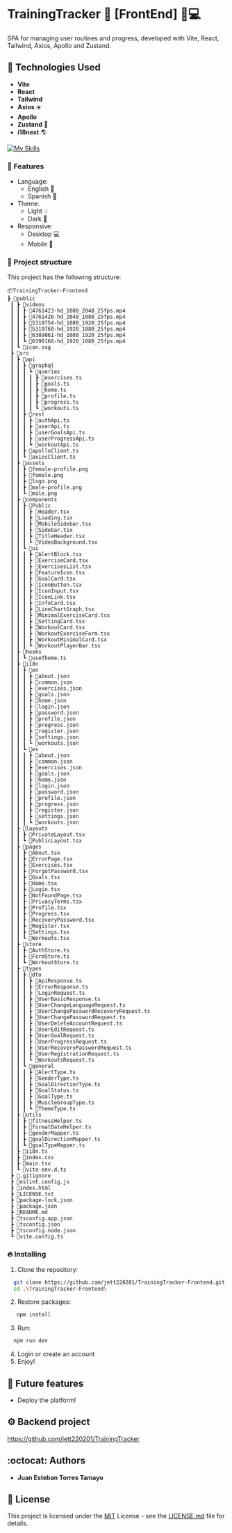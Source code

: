 # TrainingTracker 💪 [FrontEnd] 📱💻

SPA for managing user routines and progress, developed with Vite, React, Tailwind, Axios, Apollo and Zustand.

## 🚀 Technologies Used
- **Vite**
- **React**
- **Tailwind**
- **Axios** ✈️
- **Apollo**
- **Zustand** 🐻
- **i18next** 🌎

[![My Skills](https://skillicons.dev/icons?i=vite,ts,react,tailwind,apollo,npm)](https://skillicons.dev)

### 💎 Features
- Language:
  - English 📘
  - Spanish 📗
- Theme:
  - Light 💡
  - Dark 🌙
- Responsive:
  - Desktop 💻
  - Mobile 📲

### 📂 Project structure
This project has the following structure:
```
📦TrainingTracker-Frontend
┣ 📂public
 ┃ ┣ 📂videos
 ┃ ┃ ┣ 📜4761423-hd_1080_2048_25fps.mp4
 ┃ ┃ ┣ 📜4761426-hd_2048_1080_25fps.mp4
 ┃ ┃ ┣ 📜5319754-hd_1080_1920_25fps.mp4
 ┃ ┃ ┣ 📜5319760-hd_1920_1080_25fps.mp4
 ┃ ┃ ┣ 📜6389061-hd_1080_1920_25fps.mp4
 ┃ ┃ ┗ 📜6390166-hd_1920_1080_25fps.mp4
 ┃ ┗ 📜icon.svg
 ┣ 📂src
 ┃ ┣ 📂api
 ┃ ┃ ┣ 📂graphql
 ┃ ┃ ┃ ┗ 📂queries
 ┃ ┃ ┃ ┃ ┣ 📜exercises.ts
 ┃ ┃ ┃ ┃ ┣ 📜goals.ts
 ┃ ┃ ┃ ┃ ┣ 📜home.ts
 ┃ ┃ ┃ ┃ ┣ 📜profile.ts
 ┃ ┃ ┃ ┃ ┣ 📜progress.ts
 ┃ ┃ ┃ ┃ ┗ 📜workouts.ts
 ┃ ┃ ┣ 📂rest
 ┃ ┃ ┃ ┣ 📜authApi.ts
 ┃ ┃ ┃ ┣ 📜userApi.ts
 ┃ ┃ ┃ ┣ 📜userGoalsApi.ts
 ┃ ┃ ┃ ┣ 📜userProgressApi.ts
 ┃ ┃ ┃ ┗ 📜workoutApi.ts
 ┃ ┃ ┣ 📜apolloClient.ts
 ┃ ┃ ┗ 📜axiosClient.ts
 ┃ ┣ 📂assets
 ┃ ┃ ┣ 📜female-profile.png
 ┃ ┃ ┣ 📜female.png
 ┃ ┃ ┣ 📜logo.png
 ┃ ┃ ┣ 📜male-profile.png
 ┃ ┃ ┗ 📜male.png
 ┃ ┣ 📂components
 ┃ ┃ ┣ 📂Public
 ┃ ┃ ┃ ┣ 📜Header.tsx
 ┃ ┃ ┃ ┣ 📜Loading.tsx
 ┃ ┃ ┃ ┣ 📜MobileSidebar.tsx
 ┃ ┃ ┃ ┣ 📜Sidebar.tsx
 ┃ ┃ ┃ ┣ 📜TitleHeader.tsx
 ┃ ┃ ┃ ┗ 📜VideoBackground.tsx
 ┃ ┃ ┗ 📂ui
 ┃ ┃ ┃ ┣ 📜AlertBlock.tsx
 ┃ ┃ ┃ ┣ 📜ExerciseCard.tsx
 ┃ ┃ ┃ ┣ 📜ExercisesList.tsx
 ┃ ┃ ┃ ┣ 📜FeatureIcon.tsx
 ┃ ┃ ┃ ┣ 📜GoalCard.tsx
 ┃ ┃ ┃ ┣ 📜IconButton.tsx
 ┃ ┃ ┃ ┣ 📜IconInput.tsx
 ┃ ┃ ┃ ┣ 📜IconLink.tsx
 ┃ ┃ ┃ ┣ 📜InfoCard.tsx
 ┃ ┃ ┃ ┣ 📜LineChartGraph.tsx
 ┃ ┃ ┃ ┣ 📜MinimalExerciseCard.tsx
 ┃ ┃ ┃ ┣ 📜SettingCard.tsx
 ┃ ┃ ┃ ┣ 📜WorkoutCard.tsx
 ┃ ┃ ┃ ┣ 📜WorkoutExerciseForm.tsx
 ┃ ┃ ┃ ┣ 📜WorkoutMinimalCard.tsx
 ┃ ┃ ┃ ┗ 📜WorkoutPlayerBar.tsx
 ┃ ┣ 📂hooks
 ┃ ┃ ┗ 📜useTheme.ts
 ┃ ┣ 📂i18n
 ┃ ┃ ┣ 📂en
 ┃ ┃ ┃ ┣ 📜about.json
 ┃ ┃ ┃ ┣ 📜common.json
 ┃ ┃ ┃ ┣ 📜exercises.json
 ┃ ┃ ┃ ┣ 📜goals.json
 ┃ ┃ ┃ ┣ 📜home.json
 ┃ ┃ ┃ ┣ 📜login.json
 ┃ ┃ ┃ ┣ 📜password.json
 ┃ ┃ ┃ ┣ 📜profile.json
 ┃ ┃ ┃ ┣ 📜progress.json
 ┃ ┃ ┃ ┣ 📜register.json
 ┃ ┃ ┃ ┣ 📜settings.json
 ┃ ┃ ┃ ┗ 📜workouts.json
 ┃ ┃ ┗ 📂es
 ┃ ┃ ┃ ┣ 📜about.json
 ┃ ┃ ┃ ┣ 📜common.json
 ┃ ┃ ┃ ┣ 📜exercises.json
 ┃ ┃ ┃ ┣ 📜goals.json
 ┃ ┃ ┃ ┣ 📜home.json
 ┃ ┃ ┃ ┣ 📜login.json
 ┃ ┃ ┃ ┣ 📜password.json
 ┃ ┃ ┃ ┣ 📜profile.json
 ┃ ┃ ┃ ┣ 📜progress.json
 ┃ ┃ ┃ ┣ 📜register.json
 ┃ ┃ ┃ ┣ 📜settings.json
 ┃ ┃ ┃ ┗ 📜workouts.json
 ┃ ┣ 📂layouts
 ┃ ┃ ┣ 📜PrivateLayout.tsx
 ┃ ┃ ┗ 📜PublicLayout.tsx
 ┃ ┣ 📂pages
 ┃ ┃ ┣ 📜About.tsx
 ┃ ┃ ┣ 📜ErrorPage.tsx
 ┃ ┃ ┣ 📜Exercises.tsx
 ┃ ┃ ┣ 📜ForgotPassword.tsx
 ┃ ┃ ┣ 📜Goals.tsx
 ┃ ┃ ┣ 📜Home.tsx
 ┃ ┃ ┣ 📜Login.tsx
 ┃ ┃ ┣ 📜NotFoundPage.tsx
 ┃ ┃ ┣ 📜PrivacyTerms.tsx
 ┃ ┃ ┣ 📜Profile.tsx
 ┃ ┃ ┣ 📜Progress.tsx
 ┃ ┃ ┣ 📜RecoveryPassword.tsx
 ┃ ┃ ┣ 📜Register.tsx
 ┃ ┃ ┣ 📜Settings.tsx
 ┃ ┃ ┗ 📜Workouts.tsx
 ┃ ┣ 📂store
 ┃ ┃ ┣ 📜AuthStore.ts
 ┃ ┃ ┣ 📜FormStore.ts
 ┃ ┃ ┗ 📜WorkoutStore.ts
 ┃ ┣ 📂types
 ┃ ┃ ┣ 📂dto
 ┃ ┃ ┃ ┣ 📜ApiResponse.ts
 ┃ ┃ ┃ ┣ 📜ErrorResponse.ts
 ┃ ┃ ┃ ┣ 📜LoginRequest.ts
 ┃ ┃ ┃ ┣ 📜UserBasicResponse.ts
 ┃ ┃ ┃ ┣ 📜UserChangeLanguageRequest.ts
 ┃ ┃ ┃ ┣ 📜UserChangePasswordRecoveryRequest.ts
 ┃ ┃ ┃ ┣ 📜UserChangePasswordRequest.ts
 ┃ ┃ ┃ ┣ 📜UserDeleteAccountRequest.ts
 ┃ ┃ ┃ ┣ 📜UserEditRequest.ts
 ┃ ┃ ┃ ┣ 📜UserGoalRequest.ts
 ┃ ┃ ┃ ┣ 📜UserProgressRequest.ts
 ┃ ┃ ┃ ┣ 📜UserRecoveryPasswordRequest.ts
 ┃ ┃ ┃ ┣ 📜UserRegistrationRequest.ts
 ┃ ┃ ┃ ┗ 📜WorkoutsRequest.ts
 ┃ ┃ ┗ 📂general
 ┃ ┃ ┃ ┣ 📜AlertType.ts
 ┃ ┃ ┃ ┣ 📜GenderType.ts
 ┃ ┃ ┃ ┣ 📜GoalDirectionType.ts
 ┃ ┃ ┃ ┣ 📜GoalStatus.ts
 ┃ ┃ ┃ ┣ 📜GoalType.ts
 ┃ ┃ ┃ ┣ 📜MuscleGroupType.ts
 ┃ ┃ ┃ ┗ 📜ThemeType.ts
 ┃ ┣ 📂utils
 ┃ ┃ ┣ 📜fitnessHelper.ts
 ┃ ┃ ┣ 📜formatDateHelper.ts
 ┃ ┃ ┣ 📜genderMapper.ts
 ┃ ┃ ┣ 📜goalDirectionMapper.ts
 ┃ ┃ ┗ 📜goalTypeMapper.ts
 ┃ ┣ 📜i18n.ts
 ┃ ┣ 📜index.css
 ┃ ┣ 📜main.tsx
 ┃ ┗ 📜vite-env.d.ts
 ┣ 📜.gitignore
 ┣ 📜eslint.config.js
 ┣ 📜index.html
 ┣ 📜LICENSE.txt
 ┣ 📜package-lock.json
 ┣ 📜package.json
 ┣ 📜README.md
 ┣ 📜tsconfig.app.json
 ┣ 📜tsconfig.json
 ┣ 📜tsconfig.node.json
 ┗ 📜vite.config.ts
```

### 🔥 Installing
1. Clone the repository:
```sh
  git clone https://github.com/jett220201/TrainingTracker-Frontend.git
  cd .\TrainingTracker-Frontend\
```
2. Restore packages:
```sh
   npm install
```
3. Run:
```sh
  npm run dev
```
4. Login or create an account
5. Enjoy!

## 🧠 Future features
- Deploy the platform!

## ⚙️ Backend project
https://github.com/jett220201/TrainingTracker

## :octocat: Authors
  - **Juan Esteban Torres Tamayo**

## 📜 License
This project is licensed under the [MIT](LICENSE.md)
License - see the [LICENSE.md](LICENSE.md) file for
details.
 
